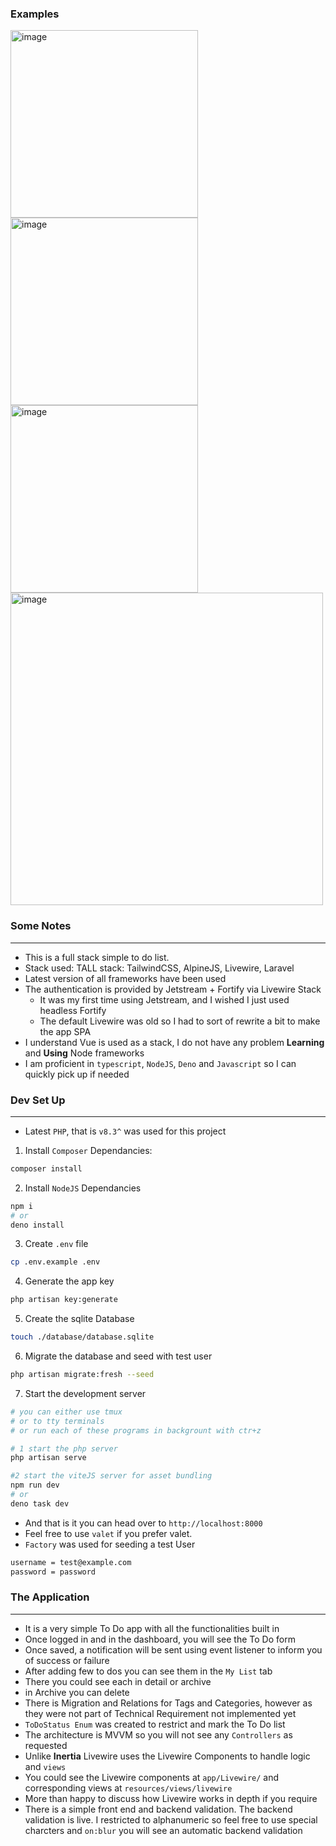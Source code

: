 ### Examples
<img width="300" alt="image" src="https://github.com/user-attachments/assets/96c2b62e-5936-4fe7-8fb4-f6f5bac9bcf8">
<img width="300" alt="image" src="https://github.com/user-attachments/assets/58e30930-5447-4c7c-b6bc-23c352c43cc6">
<img width="300" alt="image" src="https://github.com/user-attachments/assets/d193b839-cb3b-48e2-a03f-fb7c854ec67d">
<img width="500" alt="image" src="https://github.com/user-attachments/assets/d229727b-e1f5-40d5-8f89-4b73c714a53c">


### Some Notes

---

-   This is a full stack simple to do list.
-   Stack used: TALL stack: TailwindCSS, AlpineJS, Livewire, Laravel
-   Latest version of all frameworks have been used
-   The authentication is provided by Jetstream + Fortify via Livewire
    Stack
    -   It was my first time using Jetstream, and I wished I just used
        headless Fortify
    -   The default Livewire was old so I had to sort of rewrite a bit
        to make the app SPA
-   I understand Vue is used as a stack, I do not have any problem
    **Learning** and **Using** Node frameworks
-   I am proficient in `typescript`, `NodeJS`, `Deno` and `Javascript`
    so I can quickly pick up if needed

### Dev Set Up

---

-   Latest `PHP`, that is `v8.3^` was used for this project

1. Install `Composer` Dependancies:

```bash
composer install
```

2. Install `NodeJS` Dependancies

```bash
npm i
# or
deno install
```

3. Create `.env` file

```bash
cp .env.example .env
```

4. Generate the app key

```bash
php artisan key:generate
```

5. Create the sqlite Database

```bash
touch ./database/database.sqlite
```

6. Migrate the database and seed with test user

```bash
php artisan migrate:fresh --seed
```

7. Start the development server

```bash
# you can either use tmux
# or to tty terminals
# or run each of these programs in backgrount with ctr+z

# 1 start the php server
php artisan serve

#2 start the viteJS server for asset bundling
npm run dev
# or
deno task dev
```

-   And that is it you can head over to `http://localhost:8000`
-   Feel free to use `valet` if you prefer valet.
-   `Factory` was used for seeding a test User

```bash
username = test@example.com
password = password
```

### The Application

---

-   It is a very simple To Do app with all the functionalities built
    in
-   Once logged in and in the dashboard, you will see the To Do form
-   Once saved, a notification will be sent using event listener to
    inform you of success or failure
-   After adding few to dos you can see them in the `My List` tab
-   There you could see each in detail or archive
-   in Archive you can delete
-   There is Migration and Relations for Tags and Categories, however
    as they were not part of Technical Requirement not implemented yet
-   `ToDoStatus Enum` was created to restrict and mark the To Do list
-   The architecture is MVVM so you will not see any `Controllers` as
    requested
-   Unlike **Inertia** Livewire uses the Livewire Components to handle
    logic and `views`
-   You could see the Livewire components at `app/Livewire/` and
    corresponding views at `resources/views/livewire`
-   More than happy to discuss how Livewire works in depth if you
    require
-   There is a simple front end and backend validation. The backend
    validation is live. I restricted to alphanumeric so feel free to
    use special charcters and `on:blur` you will see an automatic
    backend validation
